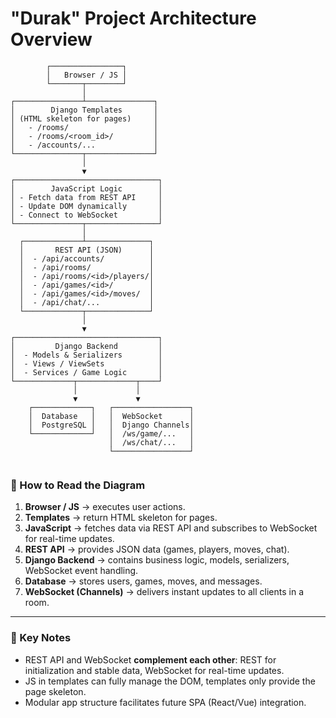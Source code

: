 # "Durak" Project Architecture Overview


```
        ┌────────────────┐
        │   Browser / JS │
        └───────┬────────┘
                │
┌───────────────┴───────────────┐
│        Django Templates       │
│ (HTML skeleton for pages)     │
│   - /rooms/                   │
│   - /rooms/<room_id>/         │
│   - /accounts/...             │
└───────────────┬───────────────┘
                │
                ▼
┌────────────────────────────────┐
│        JavaScript Logic        │
│ - Fetch data from REST API     │
│ - Update DOM dynamically       │
│ - Connect to WebSocket         │
└───────────────┬────────────────┘
                │
  ┌─────────────┴──────────────┐
  │       REST API (JSON)      │
  │  - /api/accounts/          │
  │  - /api/rooms/             │
  │  - /api/rooms/<id>/players/│
  │  - /api/games/<id>/        │
  │  - /api/games/<id>/moves/  │
  │  - /api/chat/...           │
  └─────────────┬──────────────┘
                │
                ▼
┌────────────────────────────────┐
│         Django Backend         │
│  - Models & Serializers        │
│  - Views / ViewSets            │
│  - Services / Game Logic       │
└─────────────┬─────────────┬────┘
              │             │
              ▼             ▼
    ┌─────────────┐   ┌─────────────────┐
    │  Database   │   │  WebSocket      │
    │  PostgreSQL │   │  Django Channels│
    └─────────────┘   │  /ws/game/...   │
                      │  /ws/chat/...   │
                      └─────────────────┘
                      
```
### 🔹 How to Read the Diagram

1. **Browser / JS** → executes user actions.  
2. **Templates** → return HTML skeleton for pages.  
3. **JavaScript** → fetches data via REST API and subscribes to WebSocket for real-time updates.  
4. **REST API** → provides JSON data (games, players, moves, chat).  
5. **Django Backend** → contains business logic, models, serializers, WebSocket event handling.  
6. **Database** → stores users, games, moves, and messages.  
7. **WebSocket (Channels)** → delivers instant updates to all clients in a room.

---

### 🔹 Key Notes
- REST API and WebSocket **complement each other**: REST for initialization and stable data, WebSocket for real-time updates.  
- JS in templates can fully manage the DOM, templates only provide the page skeleton.  
- Modular app structure facilitates future SPA (React/Vue) integration.
